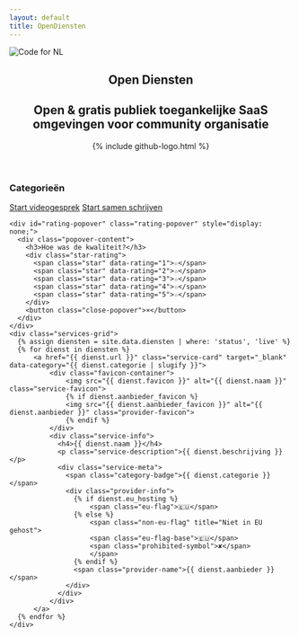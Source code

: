 ```yaml
---
layout: default
title: OpenDiensten
---
```


<div class="app-container">
  <aside class="sidebar">
    <div class="sidebar-logo">
      <img src="https://codefor.nl/img/Logo-orange-01.png" alt="Code for NL" class="codefor-logo">
    </div>
    <header class="sidebar-header">
      <h1>Open Diensten</h1>
      <h2>Open & gratis publiek toegankelijke SaaS omgevingen voor community organisatie</h2>
      {% include github-logo.html %}
    </header>
    <nav class="filter-menu">
      <h3>Categorieën</h3>
      <div class="category-filters"></div>
    </nav>
  </aside>
  
  <main class="content-area">
    <div class="quick-actions">
      <a href="/videobellen" class="action-button random-button" target="_blank">Start videogesprek</a>
      <a href="/samen-schrijven" class="action-button random-button" target="_blank">Start samen schrijven</a>
    </div>
    
    <div id="rating-popover" class="rating-popover" style="display: none;">
      <div class="popover-content">
        <h3>Hoe was de kwaliteit?</h3>
        <div class="star-rating">
          <span class="star" data-rating="1">☆</span>
          <span class="star" data-rating="2">☆</span>
          <span class="star" data-rating="3">☆</span>
          <span class="star" data-rating="4">☆</span>
          <span class="star" data-rating="5">☆</span>
        </div>
        <button class="close-popover">×</button>
      </div>
    </div>
    <div class="services-grid">
      {% assign diensten = site.data.diensten | where: 'status', 'live' %}
      {% for dienst in diensten %}
          <a href="{{ dienst.url }}" class="service-card" target="_blank" data-category="{{ dienst.categorie | slugify }}">
              <div class="favicon-container">
                  <img src="{{ dienst.favicon }}" alt="{{ dienst.naam }}" class="service-favicon">
                  {% if dienst.aanbieder_favicon %}
                  <img src="{{ dienst.aanbieder_favicon }}" alt="{{ dienst.aanbieder }}" class="provider-favicon">
                  {% endif %}
              </div>
              <div class="service-info">
                <h4>{{ dienst.naam }}</h4>
                <p class="service-description">{{ dienst.beschrijving }}</p>
                <div class="service-meta">
                  <span class="category-badge">{{ dienst.categorie }}</span>
                  <div class="provider-info">
                    {% if dienst.eu_hosting %}
                        <span class="eu-flag">🇪🇺</span>
                    {% else %}
                        <span class="non-eu-flag" title="Niet in EU gehost">
                        <span class="eu-flag-base">🇪🇺</span>
                        <span class="prohibited-symbol">✘</span>
                        </span>
                    {% endif %}
                    <span class="provider-name">{{ dienst.aanbieder }}</span>
                  </div>
                </div>
              </div>
          </a>
      {% endfor %}
    </div>
  </main>
</div>

<script>
  document.addEventListener('DOMContentLoaded', function() {
    // Rating popover functionality
    var popover = document.getElementById('rating-popover');
    var randomButtons = document.querySelectorAll('.random-button');
    var stars = document.querySelectorAll('.star');
    var closeBtn = document.querySelector('.close-popover');
    
    // Show popover when random button is clicked
    randomButtons.forEach(function(button) {
      button.addEventListener('click', function(e) {
        // Show popover
        popover.style.display = 'flex';
        
        // Store which service was clicked
        popover.dataset.service = e.target.textContent;
      });
    });
    
    // Handle star clicks
    stars.forEach(function(star, index) {
      star.addEventListener('click', function() {
        var rating = parseInt(star.dataset.rating);
        
        // Fill stars up to clicked rating
        stars.forEach(function(s, i) {
          if (i < rating) {
            s.textContent = '★';
            s.classList.add('filled');
          } else {
            s.textContent = '☆';
            s.classList.remove('filled');
          }
        });
        
        // Store rating (could be sent to an API or stored locally)
        console.log('Service:', popover.dataset.service, 'Rating:', rating);
        
        // Hide popover after rating
        setTimeout(function() {
          popover.style.display = 'none';
          // Reset stars
          stars.forEach(function(s) {
            s.textContent = '☆';
            s.classList.remove('filled');
          });
        }, 1000);
      });
      
      // Hover effect
      star.addEventListener('mouseenter', function() {
        var hoverRating = parseInt(star.dataset.rating);
        stars.forEach(function(s, i) {
          if (i < hoverRating) {
            s.classList.add('hover');
          } else {
            s.classList.remove('hover');
          }
        });
      });
    });
    
    // Reset hover on mouse leave
    document.querySelector('.star-rating').addEventListener('mouseleave', function() {
      stars.forEach(function(s) {
        s.classList.remove('hover');
      });
    });
    
    // Close button
    closeBtn.addEventListener('click', function() {
      popover.style.display = 'none';
      // Reset stars
      stars.forEach(function(s) {
        s.textContent = '☆';
        s.classList.remove('filled');
      });
    });
    
    // Close on background click
    popover.addEventListener('click', function(e) {
      if (e.target === popover) {
        popover.style.display = 'none';
        // Reset stars
        stars.forEach(function(s) {
          s.textContent = '☆';
          s.classList.remove('filled');
        });
      }
    });
    
    // Category filter functionality
    var categories = {};
    var allServices = [];
    
    document.querySelectorAll('[data-category]').forEach(function(el) {
      var category = el.getAttribute('data-category');
      allServices.push(el);
      if (!categories[category]) {
        categories[category] = [];
      }
      categories[category].push(el);
    });
    
    // Add "All" filter
    var allButton = document.createElement('button');
    allButton.innerText = 'Alle';
    allButton.classList.add('filter-button', 'active');
    allButton.addEventListener('click', function() {
      document.querySelectorAll('.filter-button').forEach(btn => btn.classList.remove('active'));
      this.classList.add('active');
      allServices.forEach(function(service) {
        service.style.display = 'flex';
      });
    });
    document.querySelector('.category-filters').appendChild(allButton);
    
    // Add category filters
    for (var category in categories) {
      var button = document.createElement('button');
      button.innerText = category;
      button.classList.add('filter-button');
      button.setAttribute('data-category', category);
      button.addEventListener('click', function(e) {
        var selectedCategory = e.target.getAttribute('data-category');
        document.querySelectorAll('.filter-button').forEach(btn => btn.classList.remove('active'));
        e.target.classList.add('active');
        
        allServices.forEach(function(service) {
          service.style.display = 'none';
        });
        categories[selectedCategory].forEach(function(service) {
          service.style.display = 'flex';
        });
      });
      document.querySelector('.category-filters').appendChild(button);
    }
  });
</script>
